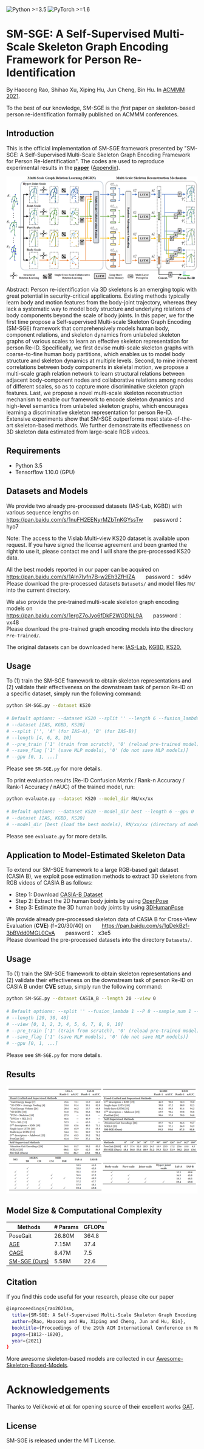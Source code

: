 ![Python >=3.5](https://img.shields.io/badge/Python->=3.5-blue.svg)
![PyTorch >=1.6](https://img.shields.io/badge/Tensorflow->=1.10-yellow.svg)
# SM-SGE: A Self-Supervised Multi-Scale Skeleton Graph Encoding Framework for Person Re-Identification
By Haocong Rao, Shihao Xu, Xiping Hu, Jun Cheng, Bin Hu. In [ACMMM 2021](https://dl.acm.org/doi/10.1145/3474085.3475330). 

To the best of our knowledge, SM-SGE is the *first* paper on skeleton-based person re-identification formally published on ACMMM conferences.
<!-- (https://arxiv.org/pdf/2107.01903). -->

## Introduction
This is the official implementation of SM-SGE framework presented by "SM-SGE: A Self-Supervised Multi-Scale Skeleton Graph Encoding Framework for Person Re-Identification". The codes are used to reproduce experimental results in the [**paper**](https://dl.acm.org/doi/pdf/10.1145/3474085.3475330) ([Appendix](https://dl.acm.org/action/downloadSupplement?doi=10.1145%2F3474085.3475330&file=mfp0926aux.zip&download=true)).

![image](https://github.com/Kali-Hac/SM-SGE/blob/main/img/overview.png)

Abstract: Person re-identification via 3D skeletons is an emerging topic with great potential in security-critical applications. Existing methods typically learn body and motion features from the body-joint trajectory, whereas they lack a systematic way to model body structure and underlying relations of body components beyond the scale of body joints. In this paper, we for the first time propose a Self-supervised Multi-scale Skeleton Graph Encoding (SM-SGE) framework that comprehensively models human body, component relations, and skeleton dynamics from unlabeled skeleton graphs of various scales to learn an effective skeleton representation for person Re-ID. Specifically, we first devise multi-scale skeleton graphs with coarse-to-fine human body partitions, which enables us to model body structure and skeleton dynamics at multiple levels. Second, to mine inherent correlations between body components in skeletal motion, we propose a multi-scale graph relation network to learn structural relations between adjacent body-component nodes and collaborative relations among nodes of different scales, so as to capture more discriminative skeleton graph features. Last, we propose a novel multi-scale skeleton reconstruction mechanism to enable our framework to encode skeleton dynamics and high-level semantics from unlabeled skeleton graphs, which encourages learning a discriminative skeleton representation for person Re-ID. Extensive experiments show that SM-SGE outperforms most state-of-the-art skeleton-based methods. 
We further demonstrate its effectiveness on 3D skeleton data estimated from large-scale RGB videos.

## Requirements
- Python 3.5
- Tensorflow 1.10.0 (GPU)

## Datasets and Models
We provide two already pre-processed datasets (IAS-Lab, KGBD) with various sequence lengths on <br/>
https://pan.baidu.com/s/1nuFH2EENyrMZbTnKGYssTw  &nbsp; &nbsp; &nbsp; password：&nbsp;  hyo7  <br/>

Note: The access to the Vislab Multi-view KS20 dataset is available upon request. If you have signed the license agreement and been granted the right to use it, please contact me and I will share the pre-processed KS20 data.

All the best models reported in our paper can be acquired on <br/> 
https://pan.baidu.com/s/1AIn7Iyfn7B-w2Eh3ZfHIZA &nbsp; &nbsp; &nbsp; password：&nbsp; sd4v  <br/> 
Please download the pre-processed datasets ``Datasets/`` and model files ``RN/`` into the current directory. <br/>

We also provide the pre-trained multi-scale skeleton graph encoding models on <br/> 
https://pan.baidu.com/s/1ergZ7oJyo6fDkF2WGDNL9A &nbsp; &nbsp; &nbsp; password：&nbsp; vx48  <br/> 
Please download the pre-trained graph encoding models into the directory ``Pre-Trained/``. 
<br/>

The original datasets can be downloaded here: [IAS-Lab](http://robotics.dei.unipd.it/reid/index.php/downloads), [KGBD](https://www.researchgate.net/publication/275023745_Kinect_Gait_Biometry_Dataset_-_data_from_164_individuals_walking_in_front_of_a_X-Box_360_Kinect_Sensor), [KS20.](http://vislab.isr.ist.utl.pt/datasets/#ks20) <br/> 

 
 
## Usage

To (1) train the SM-SGE framework to obtain skeleton representations and (2) validate their effectiveness on the downstream task of person Re-ID on a specific dataset, simply run the following command:  

```bash
python SM-SGE.py --dataset KS20

# Default options: --dataset KS20 --split '' --length 6 --fusion_lambda 1 --P 8 --sample_num 1 --pre_train 1 --save_flag 1 --gpu 0
# --dataset [IAS, KGBD, KS20]
# --split ['', 'A' (for IAS-A), 'B' (for IAS-B)] 
# --length [4, 6, 8, 10] 
# --pre_train ['1' (train from scratch), '0' (reload pre-trained model)] 
# --save_flag ['1' (save MLP models), '0' (do not save MLP models)]
# --gpu [0, 1, ...]

```
Please see ```SM-SGE.py``` for more details.

To print evaluation results (Re-ID Confusion Matrix / Rank-n Accuracy / Rank-1 Accuracy / nAUC) of the trained model, run:

```bash
python evaluate.py --dataset KS20 --model_dir RN/xx/xx

# Default options: --dataset KS20 --model_dir best --length 6 --gpu 0
# --dataset [IAS, KGBD, KS20] 
# --model_dir [best (load the best models), RN/xx/xx (directory of model files, e.g., RN/best_models/KS20_87.5_95.8_formal)] 
```
 
Please see ```evaluate.py``` for more details.

## Application to Model-Estimated Skeleton Data 
To extend our SM-SGE framework to a large RGB-based gait dataset (CASIA B), we exploit pose estimation methods to extract 3D skeletons from RGB videos of CASIA B as follows:
- Step 1: Download [CASIA-B Dataset](http://www.cbsr.ia.ac.cn/english/Gait%20Databases.asp)
- Step 2: Extract the 2D human body joints by using [OpenPose](https://github.com/CMU-Perceptual-Computing-Lab/openpose)
- Step 3: Estimate the 3D human body joints by using [3DHumanPose](https://github.com/flyawaychase/3DHumanPose)

We provide already pre-processed skeleton data of CASIA B for Cross-View Evaluation (**CVE**) (f=20/30/40) on &nbsp; &nbsp; &nbsp; https://pan.baidu.com/s/1gDekBzf-3bBVdd0MGL0CvA &nbsp; &nbsp; &nbsp; password：&nbsp;  x3e5 <br/>
Please download the pre-processed datasets into the directory ``Datasets/``. <br/>

## Usage
To (1) train the SM-SGE framework to obtain skeleton representations and (2) validate their effectiveness on the downstream task of person Re-ID on CASIA B under **CVE** setup, simply run the following command:

```bash
python SM-SGE.py --dataset CASIA_B --length 20 --view 0

# Default options: --split '' --fusion_lambda 1 --P 8 --sample_num 1 --pre_train 1 --save_flag 1 --gpu 0
# --length [20, 30, 40] 
# --view [0, 1, 2, 3, 4, 5, 6, 7, 8, 9, 10] 
# --pre_train ['1' (train from scratch), '0' (reload pre-trained model)] 
# --save_flag ['1' (save MLP models), '0' (do not save MLP models)]
# --gpu [0, 1, ...]

```
Please see ```SM-SGE.py``` for more details. <br/>


## Results

![results](img/SM-SGE-results.png)

## Model Size & Computational Complexity
| Methods  | # Params | GFLOPs |
|----------|----------|--------|
| PoseGait |   26.80M |  364.8 |
| [AGE](https://github.com/Kali-Hac/SGE-LA)      |    7.15M |   37.4 |
| [CAGE](https://github.com/Kali-Hac/Locality-Awareness-SGE)     |    8.47M |    7.5 |
| [SM-SGE (Ours)](https://github.com/Kali-Hac/SM-SGE)   |    5.58M |   22.6 |

## Citation
If you find this code useful for your research, please cite our paper
```bash
@inproceedings{rao2021sm,
  title={SM-SGE: A Self-Supervised Multi-Scale Skeleton Graph Encoding Framework for Person Re-Identification},
  author={Rao, Haocong and Hu, Xiping and Cheng, Jun and Hu, Bin},
  booktitle={Proceedings of the 29th ACM International Conference on Multimedia},
  pages={1812--1820},
  year={2021}
}

```
More awesome skeleton-based models are collected in our [Awesome-Skeleton-Based-Models](https://github.com/Kali-Hac/Awesome-Skeleton-Based-Models).

# Acknowledgements

Thanks to Veličković *et al.* for opening source of their excellent works [GAT](https://github.com/PetarV-/GAT). 

## License

SM-SGE is released under the MIT License.
